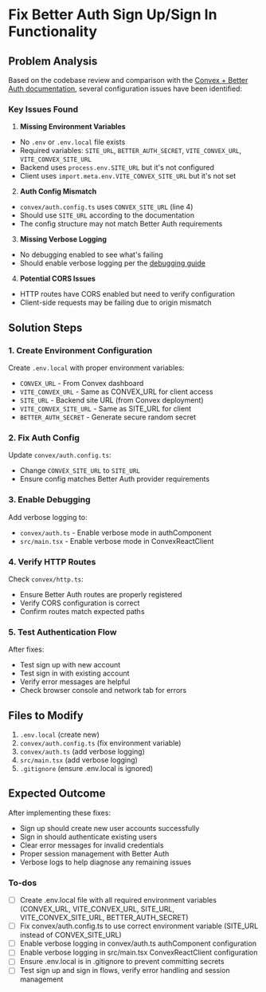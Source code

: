 <!-- 6534dc1f-a483-443e-928f-aa5cdfab2b86 8b07c58a-7438-4e45-844e-3b8d7b0cff0f -->
# Fix Better Auth Sign Up/Sign In Functionality

## Problem Analysis

Based on the codebase review and comparison with the [Convex + Better Auth documentation](https://convex-better-auth.netlify.app/), several configuration issues have been identified:

### Key Issues Found

1. **Missing Environment Variables**

- No `.env` or `.env.local` file exists
- Required variables: `SITE_URL`, `BETTER_AUTH_SECRET`, `VITE_CONVEX_URL`, `VITE_CONVEX_SITE_URL`
- Backend uses `process.env.SITE_URL` but it's not configured
- Client uses `import.meta.env.VITE_CONVEX_SITE_URL` but it's not set

2. **Auth Config Mismatch**

- `convex/auth.config.ts` uses `CONVEX_SITE_URL` (line 4)
- Should use `SITE_URL` according to the documentation
- The config structure may not match Better Auth requirements

3. **Missing Verbose Logging**

- No debugging enabled to see what's failing
- Should enable verbose logging per the [debugging guide](https://convex-better-auth.netlify.app/debugging)

4. **Potential CORS Issues**

- HTTP routes have CORS enabled but need to verify configuration
- Client-side requests may be failing due to origin mismatch

## Solution Steps

### 1. Create Environment Configuration

Create `.env.local` with proper environment variables:

- `CONVEX_URL` - From Convex dashboard
- `VITE_CONVEX_URL` - Same as CONVEX_URL for client access
- `SITE_URL` - Backend site URL (from Convex deployment)
- `VITE_CONVEX_SITE_URL` - Same as SITE_URL for client
- `BETTER_AUTH_SECRET` - Generate secure random secret

### 2. Fix Auth Config

Update `convex/auth.config.ts`:

- Change `CONVEX_SITE_URL` to `SITE_URL`
- Ensure config matches Better Auth provider requirements

### 3. Enable Debugging

Add verbose logging to:

- `convex/auth.ts` - Enable verbose mode in authComponent
- `src/main.tsx` - Enable verbose mode in ConvexReactClient

### 4. Verify HTTP Routes

Check `convex/http.ts`:

- Ensure Better Auth routes are properly registered
- Verify CORS configuration is correct
- Confirm routes match expected paths

### 5. Test Authentication Flow

After fixes:

- Test sign up with new account
- Test sign in with existing account
- Verify error messages are helpful
- Check browser console and network tab for errors

## Files to Modify

1. `.env.local` (create new)
2. `convex/auth.config.ts` (fix environment variable)
3. `convex/auth.ts` (add verbose logging)
4. `src/main.tsx` (add verbose logging)
5. `.gitignore` (ensure .env.local is ignored)

## Expected Outcome

After implementing these fixes:

- Sign up should create new user accounts successfully
- Sign in should authenticate existing users
- Clear error messages for invalid credentials
- Proper session management with Better Auth
- Verbose logs to help diagnose any remaining issues

### To-dos

- [ ] Create .env.local file with all required environment variables (CONVEX_URL, VITE_CONVEX_URL, SITE_URL, VITE_CONVEX_SITE_URL, BETTER_AUTH_SECRET)
- [ ] Fix convex/auth.config.ts to use correct environment variable (SITE_URL instead of CONVEX_SITE_URL)
- [ ] Enable verbose logging in convex/auth.ts authComponent configuration
- [ ] Enable verbose logging in src/main.tsx ConvexReactClient configuration
- [ ] Ensure .env.local is in .gitignore to prevent committing secrets
- [ ] Test sign up and sign in flows, verify error handling and session management